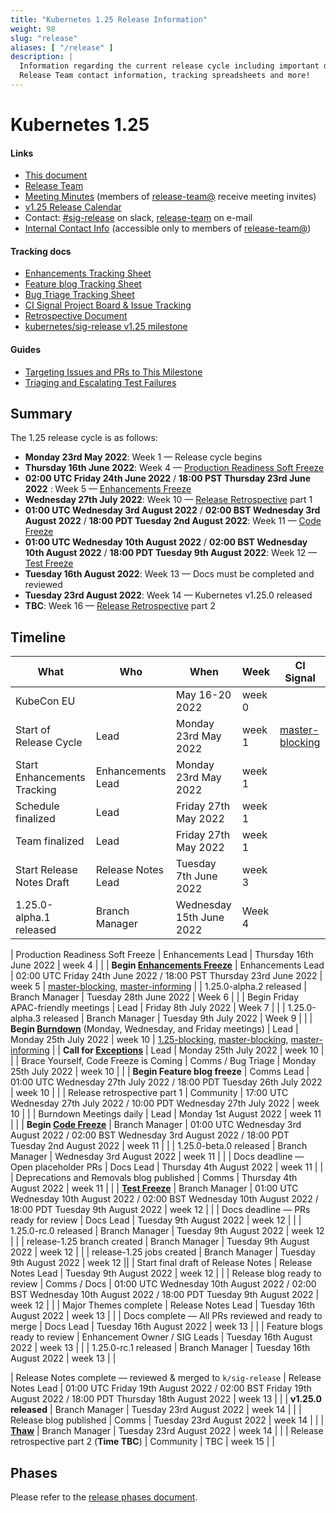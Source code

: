 ```yaml
---
title: "Kubernetes 1.25 Release Information"
weight: 98
slug: "release"
aliases: [ "/release" ]
description: |
  Information regarding the current release cycle including important dates,
  Release Team contact information, tracking spreadsheets and more!
---
```


# Kubernetes 1.25

#### Links

* [This document](https://git.k8s.io/sig-release/releases/release-1.25/README.md)
* [Release Team](https://github.com/kubernetes/sig-release/blob/master/releases/release-1.25/release-team.md)
* [Meeting Minutes](http://bit.ly/k8s125-releasemtg) (members of [release-team@] receive meeting invites)
* [v1.25 Release Calendar][k8s125-calendar]
* Contact: [#sig-release] on slack, [release-team](mailto://release-team@kubernetes.io) on e-mail
* [Internal Contact Info] (accessible only to members of [release-team@])

#### Tracking docs

* [Enhancements Tracking Sheet](https://bit.ly/k8s125-enhancements)
* [Feature blog Tracking Sheet](http://bit.ly/k8s125-feature-blog)
* [Bug Triage Tracking Sheet](https://bit.ly/k8s125-bug-triage-tracking)
* [CI Signal Project Board & Issue Tracking](https://github.com/orgs/kubernetes/projects/68)
* [Retrospective Document][Retrospective Document]
* [kubernetes/sig-release v1.25 milestone](https://github.com/kubernetes/kubernetes/milestone/58)

#### Guides

* [Targeting Issues and PRs to This Milestone](https://git.k8s.io/community/contributors/devel/sig-release/release.md)
* [Triaging and Escalating Test Failures](https://git.k8s.io/community/contributors/devel/sig-testing/testing.md#troubleshooting-a-failure)

## Summary

The 1.25 release cycle is as follows:

- **Monday 23rd May 2022**: Week 1 — Release cycle begins
- **Thursday 16th June 2022**: Week 4 — [Production Readiness Soft Freeze](https://groups.google.com/g/kubernetes-sig-architecture/c/a6_y81N49aQ)
- **02:00 UTC Friday 24th June 2022** / **18:00 PST Thursday 23rd June 2022** : Week 5 — [Enhancements Freeze](../release_phases.md#enhancements-freeze)
- **Wednesday 27th July 2022**: Week 10 — [Release Retrospective][Retrospective Document] part 1
- **01:00 UTC Wednesday 3rd August 2022** / **02:00 BST Wednesday 3rd August 2022** / **18:00 PDT Tuesday 2nd August 2022**: Week 11 — [Code Freeze](../release_phases.md#code-freeze)
- **01:00 UTC Wednesday 10th August 2022** / **02:00 BST Wednesday 10th August 2022** / **18:00 PDT Tuesday 9th August 2022**: Week 12 — [Test Freeze](../release_phases.md#test-freeze)
- **Tuesday 16th August 2022**: Week 13 — Docs must be completed and reviewed
- **Tuesday 23rd August 2022**: Week 14 — Kubernetes v1.25.0 released
- **TBC**: Week 16 — [Release Retrospective][Retrospective Document] part 2

## Timeline

| **What**                                                      | **Who** | **When**                                                                                                        | **Week** | **CI Signal** |
|---------------------------------------------------------------|---|-----------------------------------------------------------------------------------------------------------------|----------|---|
| KubeCon EU                                                    | | May 16-20 2022                                                                                                  | week 0   | |
| Start of Release Cycle                                        | Lead | Monday 23rd May 2022                                                                                            | week 1   | [master-blocking] |
| Start Enhancements Tracking                                   | Enhancements Lead | Monday 23rd May 2022                                                                                            | week 1   | |
| Schedule finalized                                            | Lead | Friday 27th May 2022                                                                                            | week 1   | |
| Team finalized                                                | Lead | Friday 27th May 2022                                                                                            | week 1   | |
| Start Release Notes Draft                                     | Release Notes Lead | Tuesday 7th June 2022                                                                                           | week 3   | |
| 1.25.0-alpha.1 released                                       | Branch Manager | Wednesday 15th June 2022                                                                                             | Week 4   | |

| Production Readiness Soft Freeze                              | Enhancements Lead | Thursday 16th June 2022                                                                                         | week 4   | |
| **Begin [Enhancements Freeze]**                               | Enhancements Lead | 02:00 UTC Friday 24th June 2022 / 18:00 PST Thursday 23rd June 2022                                             | week 5   | [master-blocking], [master-informing] |
| 1.25.0-alpha.2 released                                       | Branch Manager | Tuesday 28th June 2022                                                                                                             | Week 6   | |
| Begin Friday APAC-friendly meetings                           | Lead | Friday 8th July 2022                                                                                            | Week 7   | |
| 1.25.0-alpha.3 released                                       | Branch Manager | Tuesday 9th July 2022                                                                                               | Week 9   | |
| **Begin [Burndown]** (Monday, Wednesday, and Friday meetings) | Lead | Monday 25th July 2022                                                                                           | week 10  | [1.25-blocking], [master-blocking], [master-informing] |
| **Call for [Exceptions][Exception]**                          | Lead | Monday 25th July 2022                                                                                           | week 10  | |
| Brace Yourself, Code Freeze is Coming                         | Comms / Bug Triage | Monday 25th July 2022                                                                                           | week 10  | |
| **Begin Feature blog freeze**                                 | Comms Lead | 01:00 UTC Wednesday 27th July 2022 / 18:00 PDT Tuesday 26th July 2022                                           | week 10  | |
| Release retrospective part 1                                  | Community | 17:00 UTC Wednesday 27th July 2022 / 10:00 PDT Wednesday 27th July 2022                                         | week 10  | |
| Burndown Meetings daily                                       | Lead | Monday 1st August 2022                                                                                          | week 11  | |
| **Begin [Code Freeze]**                                       | Branch Manager | 01:00 UTC Wednesday 3rd August 2022 / 02:00 BST Wednesday 3rd August 2022 / 18:00 PDT Tuesday 2nd August 2022   | week 11  | |
| 1.25.0-beta.0 released                                        | Branch Manager | Wednesday 3rd August 2022                                                                                              | week 11  | |
| Docs deadline — Open placeholder PRs                          | Docs Lead | Thursday 4th August 2022                                                                                        | week 11  | |
| Deprecations and Removals blog published                      | Comms | Thursday 4th August 2022                                                                                        | week 11  | |
| **[Test Freeze]**                                             | Branch Manager | 01:00 UTC Wednesday 10th August 2022 / 02:00 BST Wednesday 10th August 2022 / 18:00 PDT Tuesday 9th August 2022 | week 12  | |
| Docs deadline — PRs ready for review                          | Docs Lead | Tuesday 9th August 2022                                                                                         | week 12  | |
| 1.25.0-rc.0 released                                          | Branch Manager | Tuesday 9th August 2022                                                                                                             | week 12  | |
| release-1.25 branch created                                   | Branch Manager | Tuesday 9th August 2022                                                                                                             | week 12  | |
| release-1.25 jobs created                                     | Branch Manager | Tuesday 9th August 2022                                                                                                             | week 12  ||
| Start final draft of Release Notes                            | Release Notes Lead | Tuesday 9th August 2022                                                                                         | week 12  | |
| Release blog ready to review                                  | Comms / Docs | 01:00 UTC Wednesday 10th August 2022 / 02:00 BST Wednesday 10th August 2022 / 18:00 PDT Tuesday 9th August 2022 | week 12  | |
| Major Themes complete                                         | Release Notes Lead | Tuesday 16th August 2022                                                                                        | week 13  | |
| Docs complete — All PRs reviewed and ready to merge           | Docs Lead | Tuesday 16th August 2022                                                                                        | week 13  | |
| Feature blogs ready to review                                 | Enhancement Owner / SIG Leads | Tuesday 16th August 2022                                                                                        | week 13  | |
| 1.25.0-rc.1 released                                          | Branch Manager | Tuesday 16th August 2022                                                                                                      | week 13  | |

| Release Notes complete — reviewed & merged to `k/sig-release` | Release Notes Lead | 01:00 UTC Friday 19th August 2022 / 02:00 BST Friday 19th August 2022 / 18:00 PDT Thursday 18th August 2022     | week 13  | |
| **v1.25.0 released**                                          | Branch Manager | Tuesday 23rd August 2022                                                                                        | week 14  | |
| Release blog published                                        | Comms | Tuesday 23rd August 2022                                                                                        | week 14  | |
| **[Thaw]**                                                    | Branch Manager | Tuesday 23rd August 2022                                                                                        | week 14  | |
| Release retrospective part 2 (**Time TBC**)                   | Community | TBC                                                                                                             | week 15  | |

## Phases

Please refer to the [release phases document](../release_phases.md).

[k8s125-calendar]: https://bit.ly/k8s-release-cal
[Internal Contact Info]: https://bit.ly/k8s125-contacts
[Retrospective Document]: https://bit.ly/k8s125-retro

[Enhancements Freeze]: ../release_phases.md#enhancements-freeze
[Burndown]: ../release_phases.md#burndown
[Code Freeze]: ../release_phases.md#code-freeze
[Exception]: ../release_phases.md#exceptions
[Thaw]: ../release_phases.md#thaw
[Test Freeze]: ../release_phases.md#test-freeze

[release-team@]: https://groups.google.com/a/kubernetes.io/g/release-team
[kubernetes-sig-release@]: https://groups.google.com/forum/#!forum/kubernetes-sig-release
[#sig-release]: https://kubernetes.slack.com/messages/sig-release/
[kubernetes-release-calendar]: https://bit.ly/k8s-release-cal
[kubernetes/kubernetes]: https://github.com/kubernetes/kubernetes

[master-blocking]: https://testgrid.k8s.io/sig-release-master-blocking#Summary
[master-informing]: https://testgrid.k8s.io/sig-release-master-informing#Summary
[1.25-blocking]: https://testgrid.k8s.io/sig-release-1.25-blocking#Summary

[exception requests]: ../EXCEPTIONS.md
[release phases document]: ../release_phases.md
